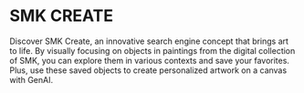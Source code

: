 # SMK CREATE

Discover SMK Create, an innovative search engine concept that brings art to life. By visually focusing on objects in paintings from the digital collection of SMK, you can explore them in various contexts and save your favorites. Plus, use these saved objects to create personalized artwork on a canvas with GenAI.
